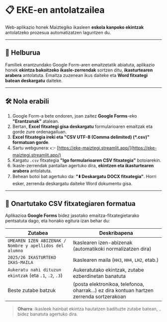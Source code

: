 # 📋 EKE-en antolatzailea

Web-aplikazio honek Maiztegiko ikasleen **eskola kanpoko ekintzak** antolatzeko prozesua automatizatzen laguntzen du.

---

## 🎯 Helburua

Familiek erantzundako Google Form-aren emaitzetatik abiatuta, aplikazio honek **ekintza bakoitzeko ikasle-zerrendak** sortzen ditu, **ikasturtearen arabera** antolatuta. Emaitza zuzenean ikus daiteke eta **Word fitxategi batean deskargatu** daiteke.

---

## 🛠️ Nola erabili

1. Google Form-a bete ondoren, joan zaitez **Google Forms**-eko **"Erantzunak"** atalean.
2. Bertan, **Excel fitxategi gisa deskargatu** formularioaren emaitzak eta gorde zure ordenagailuan.
3. **Excel fitxategia ireki eta "CSV UTF-8 (Comma delimited) (*.csv)" formatuan gorde**.
4. Sartu webgunera: 👉 [https://eke-maiztegi.streamlit.app/](https://eke-maiztegi.streamlit.app/)
5. Kargatu `.csv` fitxategia **"Igo formularioaren CSV fitxategia"** botoiarekin.
6. Ikasle-zerrendak pantailan agertuko dira, **ekintzen eta ikasturtearen arabera** antolatuta.
7. Behean botoi bat agertuko da: **"⬇️ Deskargatu DOCX fitxategia"**. Horri esker, zerrenda deskargatu daiteke Word dokumentu gisa.

---

## 📄 Onartutako CSV fitxategiaren formatua

Aplikazioa **Google Forms** bidez jasotako emaitza-fitxategietarako pentsatuta dago, eta honako egitura izan behar du:

| Zutabea | Deskribapena |
|--------|--------------|
| `UMEAREN IZEN ABIZENAK / Nombre y apellidos del alumno` | Ikaslearen izen-abizenak (automatikoki normalizatzen dira) |
| `2025/26 IKASTURTEKO IKAS-MAILA` | Ikaslearen maila (`HH3`, `HH4`, `LH2`, etab.) |
| `Aukeratu nahi dituzun ekintzak` (eta `.1`, `.2`, `.3`) | Aukeratutako ekintzak, zutabe ezberdinetan banatuta |
| Beste zutabe batzuk | (posta elektronikoa, telefonoa, oharrak...) ez dira kontuan hartzen zerrenda sortzerakoan |

> **Oharra**: ikasleek hainbat ekintza hautatzen badituzte zutabe batean, `,` bidez banatuta agertuko dira.

